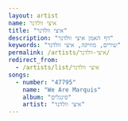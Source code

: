 ```yaml
---
layout: artist
name: איצי וולדנר
title: "איצי וולדנר"
description: "דף האמן איצי וולדנר"
keywords: "שירים, מוזיקה, איצי וולדנר"
permalink: /artists/איצי-וולדנר/
redirect_from:
  - /artists/list/איצי וולדנר
songs:
  - number: "47795"
    name: "We Are Marquis"
    album: "סינגלים"
    artist: "איצי וולדנר"
---
```

